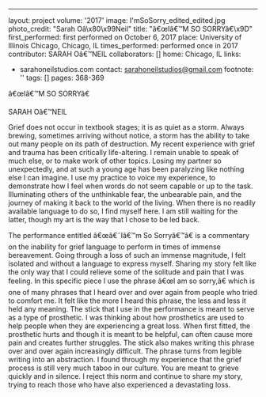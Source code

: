 ---
layout: project
volume: '2017'
image: I'mSoSorry_edited_edited.jpg
photo_credit: "Sarah Oâ\x80\x99Neil"
title: "â€œIâ€™M SO SORRYâ€\x9D"
first_performed: first performed on October 6, 2017
place: University of Illinois Chicago, Chicago, IL
times_performed: performed once in 2017
contributor: SARAH Oâ€™NEIL
collaborators: []
home: Chicago, IL
links:
- sarahoneilstudios.com
contact: sarahoneilstudios@gmail.com
footnote: ''
tags: []
pages: 368-369



â€œIâ€™M SO SORRYâ€

SARAH Oâ€™NEIL

Grief does not occur in textbook stages; it is as quiet as a storm. Always brewing, sometimes arriving without notice, a storm has the ability to take out many people on its path of destruction. My recent experience with grief and trauma has been critically life-altering. I remain unable to speak of much else, or to make work of other topics. Losing my partner so unexpectedly, and at such a young age has been paralyzing like nothing else I can imagine. I use my practice to voice my experience, to demonstrate how I feel when words do not seem capable or up to the task. Illuminating others of the unthinkable fear, the unbearable pain, and the journey of making it back to the world of the living. When there is no readily available language to do so, I find myself here. I am still waiting for the latter, though my art is the way that I chose to be led back.

The performance entitled â€œâ€˜Iâ€™m So Sorryâ€™â€ is a commentary on the inability for grief language to perform in times of immense bereavement. Going through a loss of such an immense magnitude, I felt isolated and without a language to express myself. Sharing my story felt like the only way that I could relieve some of the solitude and pain that I was feeling. In this specific piece I use the phrase â€œI am so sorry,â€ which is one of many phrases that I heard over and over again from people who tried to comfort me. It felt like the more I heard this phrase, the less and less it held any meaning. The stick that I use in the performance is meant to serve as a type of prosthetic. I was thinking about how prosthetics are used to help people when they are experiencing a great loss. When first fitted, the prosthetic hurts and though it is meant to be helpful, can often cause more pain and creates further struggles. The stick also makes writing this phrase over and over again increasingly difficult. The phrase turns from legible writing into an abstraction. I found through my experience that the grief process is still very much taboo in our culture. You are meant to grieve quickly and in silence. I reject this norm and continue to share my story, trying to reach those who have also experienced a devastating loss.
